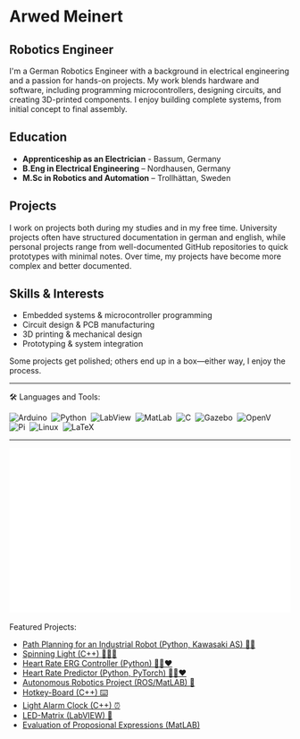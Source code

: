 # Arwed Meinert

## **Robotics Engineer**

I'm a German Robotics Engineer with a background in electrical engineering and a passion for hands-on projects. My work blends hardware and software, including programming microcontrollers, designing circuits, and creating 3D-printed components. I enjoy building complete systems, from initial concept to final assembly.

## **Education**
- **Apprenticeship as an Electrician** - Bassum, Germany
- **B.Eng in Electrical Engineering** – Nordhausen, Germany
- **M.Sc in Robotics and Automation** – Trollhättan, Sweden

## **Projects**
I work on projects both during my studies and in my free time. University projects often have structured documentation in german and english, while personal projects range from well-documented GitHub repositories to quick prototypes with minimal notes. Over time, my projects have become more complex and better documented.

## **Skills & Interests**
- Embedded systems & microcontroller programming
- Circuit design & PCB manufacturing
- 3D printing & mechanical design
- Prototyping & system integration

Some projects get polished; others end up in a box—either way, I enjoy the process.

---

🛠️ Languages and Tools:
<div>
  
  <img src="https://github.com/ArwedMeinert/devicon/blob/master/icons/arduino/arduino-original.svg" title="Arduino" alt="Arduino" width="60" height="60"/>&nbsp;
  <img src="https://github.com/ArwedMeinert/devicon/blob/master/icons/python/python-original.svg" title="Python" alt="Python" width="60" height="60"/>&nbsp;
  <img src="https://github.com/ArwedMeinert/devicon/blob/master/icons/labview/labview-original.svg" title="LabView" alt="LabView" width="60" height="60"/>&nbsp;
  <img src="https://github.com/ArwedMeinert/devicon/blob/master/icons/matlab/matlab-original.svg" title="MatLab" alt="MatLab" width="60" height="60"/>&nbsp;
   <img src="https://github.com/ArwedMeinert/devicon/blob/master/icons/c/c-original.svg" title="C" alt="C" width="60" height="60"/>&nbsp;
   <img src="https://github.com/ArwedMeinert/devicon/blob/master/icons/gazebo/gazebo-original.svg" title="Gazebo" alt="Gazebo" width="60" height="60"/>&nbsp;
   <img src="https://github.com/ArwedMeinert/devicon/blob/master/icons/opencv/opencv-original.svg" title="OpenCV" alt="OpenV" width="60" height="60"/>&nbsp;
   <img src="https://github.com/ArwedMeinert/devicon/blob/master/icons/raspberrypi/raspberrypi-original.svg" title="Pi" alt="Pi" width="60" height="60"/>&nbsp;
   <img src="https://github.com/ArwedMeinert/devicon/blob/master/icons/linux/linux-plain.svg" title="Linux" alt="Linux" width="60" height="60"/>&nbsp;
   <img src="https://github.com/ArwedMeinert/devicon/blob/master/icons/latex/latex-original.svg" title="LaTeX" alt="LaTeX" width="60" height="60"/>&nbsp;
<div>
  

  ---
![](https://raw.githubusercontent.com/ArwedMeinert/github-stats/master/generated/languages.svg#gh-dark-mode-only)

  Featured Projects:
 - [Path Planning for an Industrial Robot  (Python, Kawasaki AS) 🦾🍪](https://github.com/ArwedMeinert/Automated-Path-Generation-for-6DoF-Robot)
 - [Spinning Light (C++) 🚴‍♂️🚦](https://github.com/ArwedMeinert/Spinning-Light)
 - [Heart Rate ERG Controller  (Python) 🚴‍♂️❤️](https://github.com/ArwedMeinert/HR-ERG)
 - [Heart Rate Predictor  (Python, PyTorch) 🚴‍♂️❤️](https://github.com/ArwedMeinert/HeartRatePredictor)
 - [Autonomous Robotics Project (ROS/MatLAB) 🤖](https://github.com/ArwedMeinert/AutonomousRobotics)
 - [Hotkey-Board (C++) ⌨️](https://github.com/ArwedMeinert/Hotkey-Board)
 - [Light Alarm Clock (C++) ⏰](https://github.com/ArwedMeinert/Light-Alarm-Clock-)
 - [LED-Matrix (LabVIEW) 🚥](https://github.com/ArwedMeinert/LabView-Led-Matrix)
 - [Evaluation of Proposional Expressions (MatLAB)](https://github.com/ArwedMeinert/Evaluation-of-Propositional-Expressions)
<!--
**ArwedMeinert/ArwedMeinert** is a ✨ _special_ ✨ repository because its `README.md` (this file) appears on your GitHub profile.

Here are some ideas to get you started:

- 🔭 I’m currently working on ...
- 🌱 I’m currently learning ...
- 👯 I’m looking to collaborate on ...
- 🤔 I’m looking for help with ...
- 💬 Ask me about ...
- 📫 How to reach me: ...
- 😄 Pronouns: ...
- ⚡ Fun fact: ...
-->
